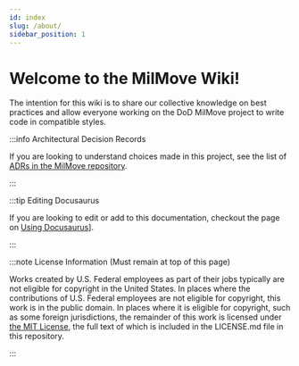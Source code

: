 ```yaml
---
id: index
slug: /about/
sidebar_position: 1
---
```

# Welcome to the MilMove Wiki!

The intention for this wiki is to share our collective knowledge on best practices and allow everyone working on the DoD MilMove project to write code in compatible styles.

:::info Architectural Decision Records

If you are looking to understand choices made in this project, see the list of
[ADRs in the MilMove repository][gh-adr-readme].

:::

:::tip Editing Docusaurus

If you are looking to edit or add to this documentation, checkout the page on
[Using Docusaurus](../tools/docusaurus/docusaurus.md)].

:::

:::note License Information (Must remain at top of this page)

Works created by U.S. Federal employees as part of their jobs typically are not eligible for copyright in the United
States. In places where the contributions of U.S. Federal employees are not eligible for copyright, this work is in
the public domain. In places where it is eligible for copyright, such as some foreign jurisdictions, the remainder of
this work is licensed under [the MIT License](https://opensource.org/licenses/MIT), the full text of which is included
in the LICENSE.md file in this repository.

:::

[gh-adr-readme]: https://github.com/transcom/mymove/tree/master/docs/adr#architectural-decision-log
